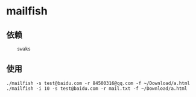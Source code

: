 # mailfish

## 依赖

```
    swaks
```

## 使用

```
./mailfish -s test@baidu.com -r 84500316@qq.com -f ~/Download/a.html
./mailfish -i 10 -s test@baidu.com -r mail.txt -f ~/Download/a.html
```